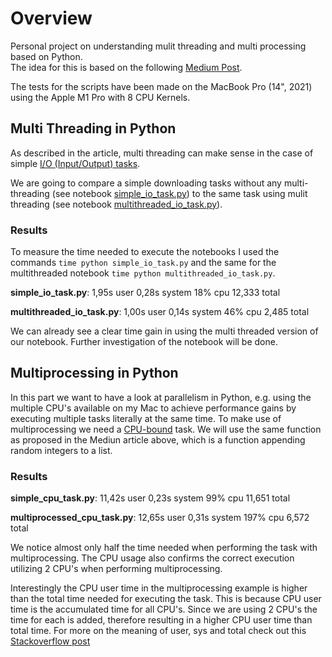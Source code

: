 # Overview

Personal project on understanding mulit threading and multi processing based on Python. \
The idea for this is based on the following [Medium Post](https://towardsdatascience.com/multithreading-multiprocessing-python-180d0975ab29).

The tests for the scripts have been made on the MacBook Pro (14", 2021) using the Apple M1 Pro with 8 CPU Kernels. 

## Multi Threading in Python

As described in the article, multi threading can make sense in the case of simple [I/O (Input/Output) tasks](https://en.wikipedia.org/wiki/I/O_bound).

We are going to compare a simple downloading tasks without any multi-threading (see notebook [simple_io_task.py](https://github.com/johanneseder711/mul/blob/main/simple_io_task.py)) to the same task using mulit threading (see notebook [multithreaded_io_task.py](https://github.com/johanneseder711/mul/blob/main/multithreaded_io_task.py)).

### Results

To measure the time needed to execute the notebooks I used the commands `time python simple_io_task.py` and the same for the multithreaded notebook `time python multithreaded_io_task.py`.

__simple_io_task.py__: 1,95s user 0,28s system 18% cpu 12,333 total

__multithreaded_io_task.py__: 1,00s user 0,14s system 46% cpu 2,485 total

We can already see a clear time gain in using the multi threaded version of our notebook. Further investigation of the notebook will be done.

## Multiprocessing in Python

In this part we want to have a look at parallelism in Python, e.g. using the multiple CPU's available on my Mac to achieve performance gains by executing multiple tasks literally at the same time.
To make use of multiprocessing we need a [CPU-bound](https://en.wikipedia.org/wiki/CPU-bound) task. We will use the same function as proposed in the Mediun article above, which is a function appending random integers to a list. 

### Results

__simple_cpu_task.py__: 11,42s user 0,23s system 99% cpu 11,651 total 

__multiprocessed_cpu_task.py__: 12,65s user 0,31s system 197% cpu 6,572 total

We notice almost only half the time needed when performing the task with multiprocessing. The CPU usage also confirms the correct execution utilizing 2 CPU's when performing multiprocessing. 

Interestingly the CPU user time in the multiprocessing example is higher than the total time needed for executing the task. This is because CPU user time is the accumulated time for all CPU's. Since we are using 2 CPU's the time for each is added, therefore resulting in a higher CPU user time than total time.
For more on the meaning of user, sys and total check out this [Stackoverflow post](https://stackoverflow.com/questions/556405/what-do-real-user-and-sys-mean-in-the-output-of-time1)


